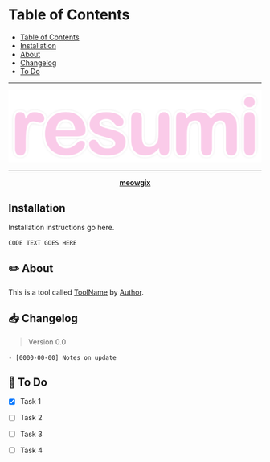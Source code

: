 <p align="center>
  <img src="https://" width="100%" height="300">
</p>

# Table of Contents

- [Table of Contents](#table-of-contents)
- [Installation](#installation)
- [About](#about)
- [Changelog](#changelog)
- [To Do](#todo)

********************

![resumi-logo](/images/resumi.svg)

********************

<p align="center"><b><a href="https://meowgix.com/">meowgix</a></b></p>

## Installation

Installation instructions go here.

```
CODE TEXT GOES HERE
```

## ✏️ About

This is a tool called [ToolName](https://toolwebsite) by [Author](https://authorpage).

## 📥 Changelog

> Version 0.0

```
- [0000-00-00] Notes on update
```

## 📌 To Do

- [x] Task 1 
- [ ] Task 2
- [ ] Task 3
- [ ] Task 4


